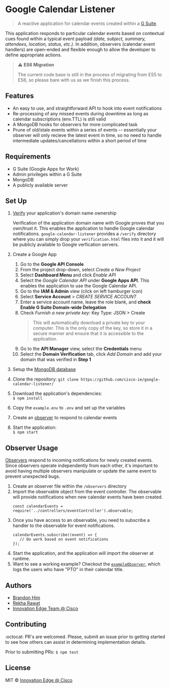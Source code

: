 # Google Calendar Listener
> A reactive application for calendar events created within a [G Suite](https://gsuite.google.com/).

This application responds to particular calendar events based on contextual cues found within a typical event payload *(date, subject, summary, attendees, location, status, etc.)*. In addition, observers (calendar event handlers) are open-ended and flexible enough to allow the developer to define appropriate actions.

> :warning:  **ES6 Migration**
> 
> The current code base is still in the process of migrating from ES5 to ES6, so please bare with us as we finish this process.

## Features
- An easy to use, and straightforward API to hook into event notifications
- Re-processing of any missed events during downtime as long as calendar subscriptions (env.TTL) is still valid
- A MongoDB hooks for observers for more complicated task
- Prune of old/stale events within a series of events -- essentially your observer will only recieve the latest event in time, so no need to handle intermediate updates/cancellations within a short period of time

## Requirements
- G Suite (Google Apps for Work)
- Admin privileges within a G Suite
- MongoDB
- A publicly available server

## Set Up
1. [Verify](https://support.google.com/webmasters/answer/35179?authuser=0) your application's domain name ownership
    
    Verification of the application domain name with Google proves that you own/trust it. This enables the application to handle Google calendar notifications. `google-calendar-listener` provides a `/verify` directory where you can simply drop your `verification.html` files into it and it will be publicly available to Google verfication servers.

2. Create a Google App
    1. Go to the **Google API Console**
    2. From the project drop-down, select *Create a New Project*
    3. Select **Dashboard Menu** and click *Enable API*
    4. Select the *Google Calendar API* under **Google Apps API**. This enables the application to use the Google Calendar API.
    5. Go to the **IAM & Admin** view (click on left hamburger icon)
    6. Select **Service Account** > *CREATE SERVICE ACCOUNT*
    7. Enter a service account name, leave the role blank, and **check Enable G Suite Domain-wide Delegation**
    8. Check *Furnish a new private key*: Key Type: JSON > Create
        > This will automatically download a private key to your computer. This is the only copy of the key, so store it in a secure manner and ensure that it is accessible to the application.
    9. Go to the **API Manager** view, select the **Credentials** menu
    10. Select the **Domain Verification** tab, click *Add Domain* and add your domain that was verified in **Step 1**
3. Setup the [MongoDB database](https://docs.mongodb.com/manual/installation/?jmp=footer)
4. Clone the repository: `git clone https://github.com/cisco-ie/google-calendar-listener/`
5. Download the application's dependencies:    
    `$ npm install`
6. Copy the `example.env` to `.env` and set up the variables
7. Create an [observer](#observer-usage) to respond to calendar events
8. Start the application:    
    `$ npm start`

## Observer Usage
[Observers](http://reactivex.io/rxjs/class/es6/MiscJSDoc.js~ObserverDoc.html) respond to incoming notifications for newly created events. Since observers operate independently from each other, it's important to avoid having multiple observers manipulate or update the same event to prevent unexpected bugs.

1. Create an observer file within the `/observers` directory
2. Import the observable object from the event controller. The observable will provide notifications when new calendar events have been created.   
   ```
   const calendarEvents = require('../controllers/eventController').observable;
   ```
3. Once you have access to an observable, you need to subscribe a handler to the observable for event notifications.
   ```
   calendarEvents.subscribe((event) => {
      // Do work based on event notifications
   });
   ```
4. Start the application, and the application will import the observer at runtime.
5. Want to see a working example? Checkout the [`exampleObserver`](/observers/exampleObserver.js), which logs the users who have "PTO" in their calendar title.

## Authors
- [Brandon Him](https://github.com/brh55/)
- [Rekha Rawat](https://github.com/rekharawat)
- [Innovation Edge Team @ Cisco](https://github.com/cisco-ie)

## Contributing
:octocat: PR's are welcomed. Please, submit an issue prior to getting started to see how others can assist in determining implementation details.

Prior to submitting PRs: `$ npm test`

## License
MIT © [Innovation Edge @ Cisco](https://github.com/cisco-ie/google-calendar-listener)
